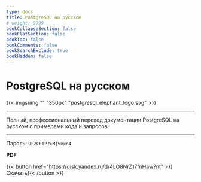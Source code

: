 ```yaml
---
type: docs
title: PostgreSQL на русском
# weight: 9999
bookCollapseSection: false
bookFlatSection: false
bookToc: false
bookComments: false
bookSearchExclude: true
bookHidden: false
---
```


# PostgreSQL на русском

{{< imgs/img "" "350px" "postgresql_elephant_logo.svg" >}}

---

Полный, профессиональный перевод документации PostgreSQL на русском с примерами кода и запросов.

---

Пароль: `UFZCEIP?>M}5vxn4`

**PDF**

{{< button href="https://disk.yandex.ru/d/4LO8NrZ17fnHaw?nt" >}}Скачать{{< /button >}}
